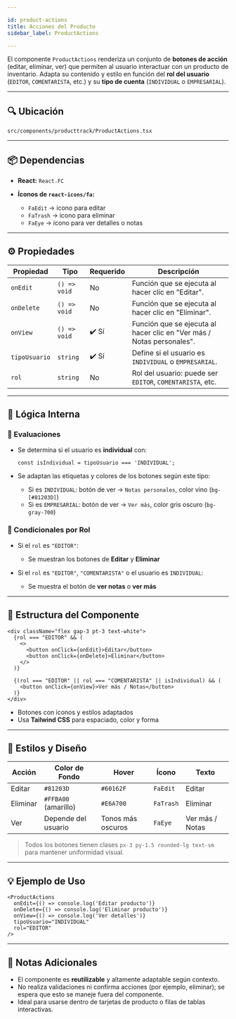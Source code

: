 ```yaml
---

id: product-actions
title: Acciones del Producto
sidebar_label: ProductActions

---
```


El componente `ProductActions` renderiza un conjunto de **botones de acción** (editar, eliminar, ver) que permiten al usuario interactuar con un producto de inventario.
Adapta su contenido y estilo en función del **rol del usuario** (`EDITOR`, `COMENTARISTA`, etc.) y su **tipo de cuenta** (`INDIVIDUAL` o `EMPRESARIAL`).

---

## 🔍 Ubicación

`src/components/producttrack/ProductActions.tsx`

---

## 📦 Dependencias

* **React:** `React.FC`
* **Íconos de `react-icons/fa`:**

  * `FaEdit` → ícono para editar
  * `FaTrash` → ícono para eliminar
  * `FaEye` → ícono para ver detalles o notas

---

## ⚙️ Propiedades

| Propiedad     | Tipo         | Requerido | Descripción                                                           |
| ------------- | ------------ | --------- | --------------------------------------------------------------------- |
| `onEdit`      | `() => void` | No        | Función que se ejecuta al hacer clic en "Editar".                     |
| `onDelete`    | `() => void` | No        | Función que se ejecuta al hacer clic en "Eliminar".                   |
| `onView`      | `() => void` | ✔️ Sí     | Función que se ejecuta al hacer clic en "Ver más / Notas personales". |
| `tipoUsuario` | `string`     | ✔️ Sí     | Define si el usuario es `INDIVIDUAL` o `EMPRESARIAL`.                 |
| `rol`         | `string`     | No        | Rol del usuario: puede ser `EDITOR`, `COMENTARISTA`, etc.             |

---

## 🧠 Lógica Interna

### 🔁 Evaluaciones

* Se determina si el usuario es **individual** con:

  ```tsx
  const isIndividual = tipoUsuario === 'INDIVIDUAL';
  ```

* Se adaptan las etiquetas y colores de los botones según este tipo:

  * Si es `INDIVIDUAL`: botón de ver → `Notas personales`, color vino (`bg-[#81203D]`)
  * Si es `EMPRESARIAL`: botón de ver → `Ver más`, color gris oscuro (`bg-gray-700`)

### 🧪 Condicionales por Rol

* Si el `rol` es `"EDITOR"`:

  * Se muestran los botones de **Editar** y **Eliminar**
* Si el `rol` es `"EDITOR"`, `"COMENTARISTA"` o el usuario es `INDIVIDUAL`:

  * Se muestra el botón de **ver notas** o **ver más**

---

## 🧱 Estructura del Componente

```tsx
<div className="flex gap-3 pt-3 text-white">
  {rol === "EDITOR" && (
    <>
      <button onClick={onEdit}>Editar</button>
      <button onClick={onDelete}>Eliminar</button>
    </>
  )}

  {(rol === "EDITOR" || rol === "COMENTARISTA" || isIndividual) && (
    <button onClick={onView}>Ver más / Notas</button>
  )}
</div>
```

* Botones con íconos y estilos adaptados
* Usa **Tailwind CSS** para espaciado, color y forma

---

## 🎨 Estilos y Diseño

| Acción   | Color de Fondo       | Hover             | Ícono     | Texto           |
| -------- | -------------------- | ----------------- | --------- | --------------- |
| Editar   | `#81203D`            | `#60162F`         | `FaEdit`  | Editar          |
| Eliminar | `#FFBA00` (amarillo) | `#E6A700`         | `FaTrash` | Eliminar        |
| Ver      | Depende del usuario  | Tonos más oscuros | `FaEye`   | Ver más / Notas |

> Todos los botones tienen clases `px-3 py-1.5 rounded-lg text-sm` para mantener uniformidad visual.

---

## 💡 Ejemplo de Uso

```tsx
<ProductActions
  onEdit={() => console.log('Editar producto')}
  onDelete={() => console.log('Eliminar producto')}
  onView={() => console.log('Ver detalles')}
  tipoUsuario="INDIVIDUAL"
  rol="EDITOR"
/>
```

---

## 📝 Notas Adicionales

* El componente es **reutilizable** y altamente adaptable según contexto.
* No realiza validaciones ni confirma acciones (por ejemplo, eliminar); se espera que esto se maneje fuera del componente.
* Ideal para usarse dentro de tarjetas de producto o filas de tablas interactivas.